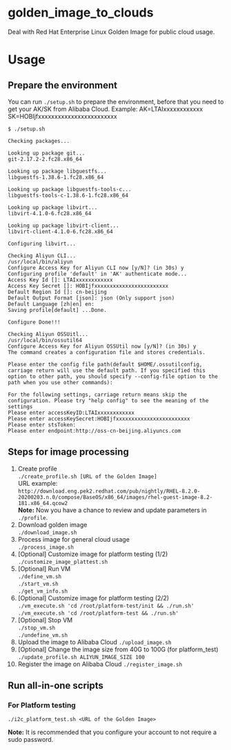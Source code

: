 # golden_image_to_clouds
Deal with Red Hat Enterprise Linux Golden Image for public cloud usage.

# Usage

## Prepare the environment
You can run `./setup.sh` to prepare the environment, before that you need to get your AK/SK from Alibaba Cloud.
Example: AK=LTAIxxxxxxxxxxxx SK=HOBIjfxxxxxxxxxxxxxxxxxxxxxxxx

```
$ ./setup.sh 

Checking packages...

Looking up package git...
git-2.17.2-2.fc28.x86_64

Looking up package libguestfs...
libguestfs-1.38.6-1.fc28.x86_64

Looking up package libguestfs-tools-c...
libguestfs-tools-c-1.38.6-1.fc28.x86_64

Looking up package libvirt...
libvirt-4.1.0-6.fc28.x86_64

Looking up package libvirt-client...
libvirt-client-4.1.0-6.fc28.x86_64

Configuring libvirt...

Checking Aliyun CLI...
/usr/local/bin/aliyun
Configure Access Key for Aliyun CLI now [y/N]? (in 30s) y
Configuring profile 'default' in 'AK' authenticate mode...
Access Key Id []: LTAIxxxxxxxxxxxx
Access Key Secret []: HOBIjfxxxxxxxxxxxxxxxxxxxxxxxx
Default Region Id []: cn-beijing
Default Output Format [json]: json (Only support json)
Default Language [zh|en] en: 
Saving profile[default] ...Done.

Configure Done!!!

Checking Aliyun OSSUitl...
/usr/local/bin/ossutil64
Configure Access Key for Aliyun OSSUtil now [y/N]? (in 30s) y
The command creates a configuration file and stores credentials.

Please enter the config file path(default $HOME/.ossutilconfig, carriage return will use the default path. If you specified this option to other path, you should specify --config-file option to the path when you use other commands):

For the following settings, carriage return means skip the configuration. Please try "help config" to see the meaning of the settings
Please enter accessKeyID:LTAIxxxxxxxxxxxx
Please enter accessKeySecret:HOBIjfxxxxxxxxxxxxxxxxxxxxxxxx
Please enter stsToken:
Please enter endpoint:http://oss-cn-beijing.aliyuncs.com 
```

## Steps for image processing
1. Create profile  
`./create_profile.sh [URL of the Golden Image]`  
URL example:  
`http://download.eng.pek2.redhat.com/pub/nightly/RHEL-8.2.0-20200203.n.0/compose/BaseOS/x86_64/images/rhel-guest-image-8.2-181.x86_64.qcow2`  
**Note:** Now you have a chance to review and update parameters in `./profile`.
2. Download golden image  
`./download_image.sh`
3. Process image for general cloud usage  
`./process_image.sh`
4. [Optional] Customize image for platform testing (1/2)  
`./customize_image_plattest.sh`
5. [Optional] Run VM  
`./define_vm.sh`  
`./start_vm.sh`  
`./get_vm_info.sh`  
6. [Optional] Customize image for platform testing (2/2)  
`./vm_execute.sh 'cd /root/platform-test/init && ./run.sh'`  
`./vm_execute.sh 'cd /root/platform-test && ./run.sh'`
7. [Optional] Stop VM  
`./stop_vm.sh`  
`./undefine_vm.sh`
8. Upload the image to Alibaba Cloud
`./upload_image.sh`
9. [Optional] Change the image size from 40G to 100G (for platform_test)
`./update_profile.sh ALIYUN_IMAGE_SIZE 100`
10. Register the image on Alibaba Cloud
`./register_image.sh`

## Run all-in-one scripts

### For Platform testing
`./i2c_platform_test.sh <URL of the Golden Image>`

**Note:** It is recommended that you configure your account to not require a sudo password.
